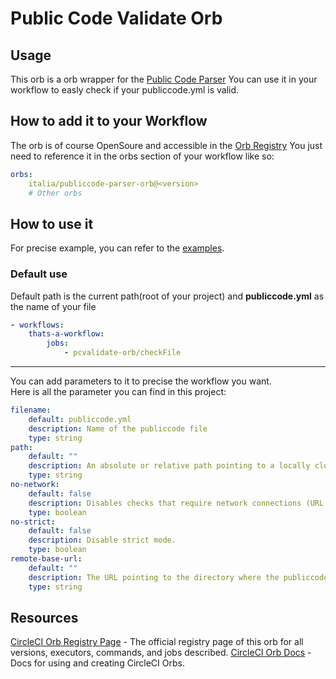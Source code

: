 # Public Code Validate Orb
<!--
[![CircleCI Build Status](https://circleci.com/gh/romain325/pcvalidate-orb.svg?style=shield "CircleCI Build Status")](https://circleci.com/gh/romain325/pcvalidate-orb) [![CircleCI Orb Version](https://img.shields.io/badge/endpoint.svg?url=https://badges.circleci.io/orb/romain325/pcvalidate-orb)](https://circleci.com/orbs/registry/orb/romain325/pcvalidate-orb) [![GitHub License](https://img.shields.io/badge/license-MIT-lightgrey.svg)](https://raw.githubusercontent.com/romain325/pcvalidate-orb/master/LICENSE) [![CircleCI Community](https://img.shields.io/badge/community-CircleCI%20Discuss-343434.svg)](https://discuss.circleci.com/c/ecosystem/orbs)
-->

## Usage

This orb is a orb wrapper for the [Public Code Parser](https://github.com/italia/publiccode-parser-go)
You can use it in your workflow to easly check if your publiccode.yml is valid.

## How to add it to your Workflow

The orb is of course OpenSoure and accessible in the [Orb Registry](https://circleci.com/orbs/registry/orb/romain325/pcvalidate-orb)
You just need to reference it in the orbs section of your workflow like so:

```yml
orbs:
    italia/publiccode-parser-orb@<version>
    # Other orbs
```

## How to use it

For precise example, you can refer to the [examples](src/examples/example.yml).

### Default use

Default path is the current path(root of your project) and **publiccode.yml** as the name of your file

```yml
- workflows:
    thats-a-workflow:
        jobs:
            - pcvalidate-orb/checkFile
```

--------------------

You can add parameters to it to precise the workflow you want.  
Here is all the parameter you can find in this project:

```yml
filename:
    default: publiccode.yml
    description: Name of the publiccode file
    type: string
path:
    default: ""
    description: An absolute or relative path pointing to a locally cloned repository where the publiccode.yml is located.
    type: string
no-network:
    default: false
    description: Disables checks that require network connections (URL existence and oEmbed). This makes validation much faster.
    type: boolean
no-strict:
    default: false
    description: Disable strict mode.
    type: boolean
remote-base-url:
    default: ""
    description: The URL pointing to the directory where the publiccode.yml file is located.
    type: string
```

## Resources

[CircleCI Orb Registry Page](https://circleci.com/orbs/registry/orb/romain325/pcvalidate-orb) - The official registry page of this orb for all versions, executors, commands, and jobs described.
[CircleCI Orb Docs](https://circleci.com/docs/2.0/orb-intro/#section=configuration) - Docs for using and creating CircleCI Orbs.
